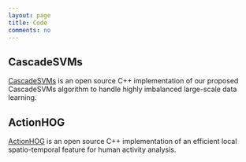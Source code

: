 ```yaml
---
layout: page
title: Code
comments: no
---
```


## CascadeSVMs

[CascadeSVMs](https://github.com/xiaodongyang/CascadeSVMs) is an open source C++ implementation of our proposed CascadeSVMs algorithm to handle highly imbalanced large-scale data learning.


## ActionHOG

[ActionHOG](https://github.com/xiaodongyang/ActionHOG) is an open source C++ implementation of an efficient local spatio-temporal feature for human activity analysis.